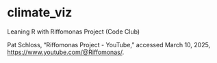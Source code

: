 # climate_viz
Leaning R with Riffomonas Project (Code Club)

Pat Schloss, “Riffomonas Project - YouTube,” accessed March 10, 2025, 
https://www.youtube.com/@Riffomonas/.


